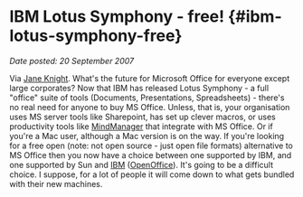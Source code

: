 # IBM Lotus Symphony - free! {#ibm-lotus-symphony-free}

_Date posted: 20 September 2007_

Via [Jane Knight](http://janeknight.typepad.com/pick/2007/09/ibm-lotus-symph.html). What's the future for Microsoft Office for everyone except large corporates? Now that IBM has released Lotus Symphony - a full "office" suite of tools (Documents, Presentations, Spreadsheets) - there's no real need for anyone to buy MS Office. Unless, that is, your organisation uses MS server tools like Sharepoint, has set up clever macros, or uses productivity tools like [MindManager](http://www.mindjet.com/) that integrate with MS Office. Or if you're a Mac user, although a Mac version is on the way. If you're looking for a free open (note: not open source - just open file formats) alternative to MS Office then you now have a choice between one supported by IBM, and one supported by Sun and [IBM](http://symphony.lotus.com/software/lotus/symphony/buzzentry.jspa?selectedCategoryID=5&threadID=2191&tstart=0) ([OpenOffice](http://www.openoffice.org/)). It's going to be a difficult choice. I suppose, for a lot of people it will come down to what gets bundled with their new machines.